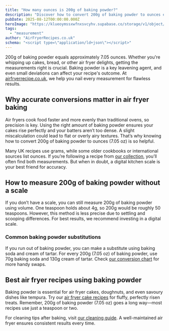 ```yaml
---
title: "How many ounces is 200g of baking powder?"
description: "Discover how to convert 200g of baking powder to ounces easily for perfect air fryer recipes every time."
pubDate: 2025-08-12T00:00:00.000Z
heroImage: "https://klueoymssxwfnxsvcyhv.supabase.co/storage/v1/object/public/md/200g-baking-powder-to-ounces-5a1bfb5f.webp"
tags:
  - "measurement"
author: "AirFryerRecipes.co.uk"
schema: "<script type=\"application/ld+json\"></script>"
---
```


<p>200g of baking powder equals approximately 7.05 ounces. Whether you're whipping up cakes, bread, or other air fryer delights, getting the measurements right is crucial. Baking powder is a key leavening agent, and even small deviations can affect your recipe's outcome. At <a href=https://www.airfryerrecipe.co.uk>airfryerrecipe.co.uk</a>, we help you nail every measurement for flawless results.</p>  

<h2>Why accurate conversions matter in air fryer baking</h2>  
<p>Air fryers cook food faster and more evenly than traditional ovens, so precision is key. Using the right amount of baking powder ensures your cakes rise perfectly and your batters aren’t too dense. A slight miscalculation could lead to flat or overly airy textures. That’s why knowing how to convert 200g of baking powder to ounces (7.05 oz) is so helpful.</p>  

<p>Many UK recipes use grams, while some older cookbooks or international sources list ounces. If you’re following a recipe from <a href=https://www.airfryerrecipe.co.uk/recipes>our collection</a>, you’ll often find both measurements. But when in doubt, a digital kitchen scale is your best friend for accuracy.</p>  

<h2>How to measure 200g of baking powder without a scale</h2>  
<p>If you don’t have a scale, you can still measure 200g of baking powder using volume. One teaspoon holds about 4g, so 200g would be roughly 50 teaspoons. However, this method is less precise due to settling and scooping differences. For best results, we recommend investing in a digital scale.</p>  

<h3>Common baking powder substitutions</h3>  
<p>If you run out of baking powder, you can make a substitute using baking soda and cream of tartar. For every 200g (7.05 oz) of baking powder, use 70g baking soda and 130g cream of tartar. Check <a href=https://www.airfryerrecipe.co.uk/air-fryer-conversion-chart>our conversion chart</a> for more handy swaps.</p>  

<h2>Best air fryer recipes using baking powder</h2>  
<p>Baking powder is essential for air fryer cakes, doughnuts, and even savoury dishes like tempura. Try our <a href=https://www.airfryerrecipe.co.uk/recipe-category/cakes>air fryer cake recipes</a> for fluffy, perfectly risen treats. Remember, 200g of baking powder (7.05 oz) goes a long way—most recipes use just a teaspoon or two.</p>  

<p>For cleaning tips after baking, visit <a href=https://www.airfryerrecipe.co.uk/air-fryer-cleaner>our cleaning guide</a>. A well-maintained air fryer ensures consistent results every time.</p>